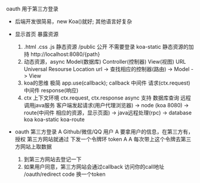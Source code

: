 oauth 用于第三方登录

- 后端开发很简易，new Koa()就好;
  其他语言好复杂
- 显示首页
  暴露资源
  1. .html .css .js
    静态资源
    /public 公开 不需要登录
    koa-static 静态资源的加持
    http://localhost:8080/{path}
  2. 动态资源，async Model(数据库)
    Controller(控制器) View(视图)
    URL Universal Resourse Location
    url -> 查找相应的控制器(路由) -> Model -> View
  3. koa的思维
    极简
    app.use(callback);
    callback 中间件
    请求(ctx.request)  中间件   response(响应)
  4. ctx 上下文环境
    ctx.request, ctx.response
    async 支持  数据库查询  远程调用java服务
    客户端发起请求(用户代理浏览器) -> node
    (koa 8080) -> route(中间件 相应的资源，显示页面) -> java远程处理(rpc) -> database
    koa koa-static koa-route

- oauth
  第三方登录
  A  Github/微信/QQ  用户
  A  要拿用户的信息，在第三方有，授权
  第三方网站就通过  下发一个令牌环 token A
  A  每次带上这个令牌去第三方网站上取数据
  1. 到第三方网站去登记一下
  2. 如果用户同意，第三方网站会通过callback
  访问你的call地址 /oauth/redirect
    code  换一个token
